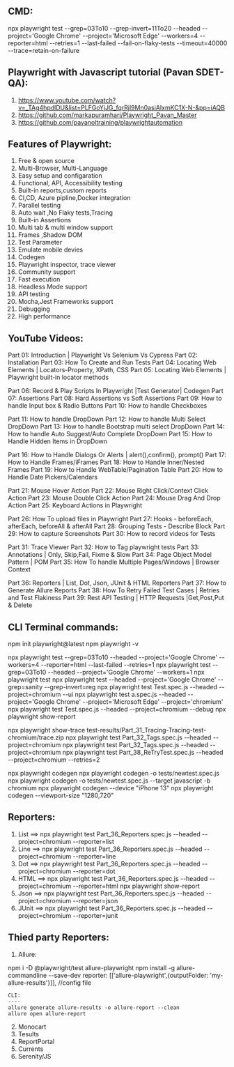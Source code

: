 CMD:
----

npx playwright test --grep=03To10 --grep-invert=11To20 --headed --project='Google Chrome' --project='Microsoft Edge' --workers=4 --reporter=html --retries=1 --last-failed --fail-on-flaky-tests --timeout=40000 --trace=retain-on-failure



Playwright with Javascript tutorial (Pavan SDET-QA):
----------------------------------------------------

1. https://www.youtube.com/watch?v=_TAg4hpdlDU&list=PLFGoYjJG_fqrRjl9Mn0asiAIxmKC1X-N-&pp=iAQB
2. https://github.com/markapuramhari/Playwright_Pavan_Master
3. https://github.com/pavanoltraining/playwrightautomation

Features of Playwright:
-----------------------

01. Free & open source
02. Multi-Browser, Multi-Language
03. Easy setup and configaration
04. Functional, API, Accessibility testing
05. Built-in reports,custom reports
06. CI,CD, Azure pipline,Docker integration
07. Parallel testing
08. Auto wait ,No Flaky tests,Tracing
09. Built-in Assertions
10. Multi tab & multi window support
11. Frames ,Shadow DOM
12. Test Parameter
13. Emulate mobile devies
14. Codegen
15. Playwright inspector, trace viewer
16. Community support
17. Fast execution
18. Headless Mode support
19. API testing
20. Mocha,Jest Frameworks support
21. Debugging
22. High performance

YouTube Videos:
---------------

Part 01: Introduction | Playwright Vs Selenium Vs Cypress
Part 02: Installation
Part 03: How To Create and Run Tests
Part 04: Locating Web Elements | Locators-Property, XPath, CSS
Part 05: Locating Web Elements | Playwright built-in locator methods

Part 06: Record & Play Scripts In Playwright |Test Generator| Codegen
Part 07: Assertions
Part 08: Hard Assertions vs Soft Assertions
Part 09: How to handle Input box & Radio Buttons
Part 10: How to handle Checkboxes

Part 11: How to handle DropDown
Part 12: How to handle Multi Select DropDown
Part 13: How to handle Bootstrap multi select DropDown
Part 14: How to handle Auto Suggest/Auto Complete DropDown
Part 15: How to Handle Hidden Items in DropDown

Part 16: How to Handle Dialogs Or Alerts | alert(),confirm(), prompt()
Part 17: How to Handle Frames/iFrames
Part 18: How to Handle Inner/Nested Frames
Part 19: How to Handle WebTable/Pagination Table
Part 20: How to Handle Date Pickers/Calendars

Part 21: Mouse Hover Action
Part 22: Mouse Right Click/Context Click Action
Part 23: Mouse Double Click Action
Part 24: Mouse Drag And Drop Action
Part 25: Keyboard Actions in Playwright

Part 26: How To upload files in Playwright
Part 27: Hooks - beforeEach, afterEach, beforeAll & afterAll
Part 28: Grouping Tests - Describe Block
Part 29: How to capture Screenshots
Part 30: How to record videos for Tests

Part 31: Trace Viewer
Part 32: How to Tag playwright tests
Part 33: Annotations | Only, Skip,Fail, Fixme & Slow
Part 34: Page Object Model Pattern | POM
Part 35: How To handle Multiple Pages/Windows | Browser Context

Part 36: Reporters | List, Dot, Json, JUnit & HTML Reporters
Part 37: How to Generate Allure Reports
Part 38: How To Retry Failed Test Cases | Retries and Test Flakiness
Part 39: Rest API Testing | HTTP Requests |Get,Post,Put & Delete


CLI Terminal commands:
---------------------

npm init playwright@latest
npm playwright -v

npx playwright test --grep=03To10 --headed --project='Google Chrome' --workers=4 --reporter=html --last-failed --retries=1
npx playwright test --grep=03To10 --headed --project='Google Chrome' --workers=1
npx playwright test
npx playwright test --headed --project='Google Chrome' --grep=sanity --grep-invert=reg
npx playwright test Test.spec.js --headed --project=chromium --ui
npx playwright test a.spec.js --headed --project='Google Chrome' --project='Microsoft Edge' --project='chromium'
npx playwright test Test.spec.js --headed --project=chromium --debug
npx playwright show-report

npx playwright show-trace test-results/Part_31_Tracing-Tracing-test-chromium/trace.zip
npx playwright test Part_32_Tags.spec.js --headed --project=chromium 
npx playwright test Part_32_Tags.spec.js --headed --project=chromium
npx playwright test Part_38_ReTryTest.spec.js --headed --project=chromium --retries=2  

npx playwright codegen
npx playwright codegen -o tests/newtest.spec.js
npx playwright codegen -o tests/newtest.spec.js --target javascript -b chromium
npx playwright codegen  --device "iPhone 13"
npx playwright codegen --viewport-size "1280,720"



Reporters:
----------

1. List ==> 
npx playwright test Part_36_Reporters.spec.js --headed --project=chromium --reporter=list
2. Line ==> 
npx playwright test Part_36_Reporters.spec.js --headed --project=chromium --reporter=line
3. Dot ==> 
npx playwright test Part_36_Reporters.spec.js --headed --project=chromium --reporter=dot
4. HTML ==> 
npx playwright test Part_36_Reporters.spec.js --headed --project=chromium --reporter=html
npx playwright show-report
5. Json ==>
npx playwright test Part_36_Reporters.spec.js --headed --project=chromium --reporter=json
6. JUnit ==>
npx playwright test Part_36_Reporters.spec.js --headed --project=chromium --reporter=junit

Thied party Reporters:
-------------------
1. Allure:  

npm i -D @playwright/test allure-playwright
npm install -g allure-commandline --save-dev
reporter: [['allure-playwright',{outputFolder: 'my-allure-results'}]],   //config file

    CLI:
    ----
    allure generate allure-results -o allure-report --clean
    allure open allure-report

2. Monocart
3. Tesults
4. ReportPortal
5. Currents
6. Serenity/JS






